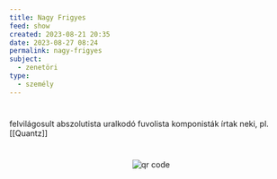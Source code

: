 ```yaml
---
title: Nagy Frigyes
feed: show
created: 2023-08-21 20:35
date: 2023-08-27 08:24
permalink: nagy-frigyes
subject:
  - zenetöri
type:
  - személy
---
```

#

felvilágosult abszolutista uralkodó
fuvolista
komponisták írtak neki, pl. [[Quantz]]



#
<p style="text-align: center;"><img src="https://chart.googleapis.com/chart?cht=qr&chl=https://notes.andrasdenes.com/nagy-frigyes&chs=180x180&choe=UTF-8&chld=L|2" alt="qr code"></p>

